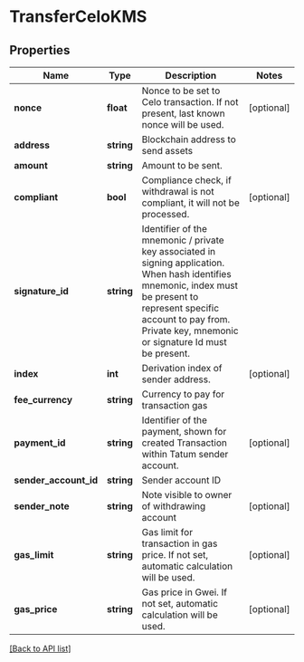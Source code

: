 # TransferCeloKMS

## Properties

Name | Type | Description | Notes
------------ | ------------- | ------------- | -------------
**nonce** | **float** | Nonce to be set to Celo transaction. If not present, last known nonce will be used. | [optional]
**address** | **string** | Blockchain address to send assets |
**amount** | **string** | Amount to be sent. |
**compliant** | **bool** | Compliance check, if withdrawal is not compliant, it will not be processed. | [optional]
**signature_id** | **string** | Identifier of the mnemonic / private key associated in signing application. When hash identifies mnemonic, index must be present to represent specific account to pay from. Private key, mnemonic or signature Id must be present. |
**index** | **int** | Derivation index of sender address. | [optional]
**fee_currency** | **string** | Currency to pay for transaction gas |
**payment_id** | **string** | Identifier of the payment, shown for created Transaction within Tatum sender account. | [optional]
**sender_account_id** | **string** | Sender account ID |
**sender_note** | **string** | Note visible to owner of withdrawing account | [optional]
**gas_limit** | **string** | Gas limit for transaction in gas price. If not set, automatic calculation will be used. | [optional]
**gas_price** | **string** | Gas price in Gwei. If not set, automatic calculation will be used. | [optional]

[[Back to API list]](../../README.md#api-endpoints)
